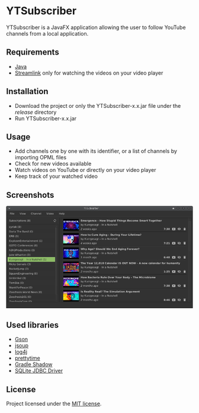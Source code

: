 # YTSubscriber

YTSubscriber is a JavaFX application allowing the user to follow YouTube channels from a local application.


## Requirements

+ [Java](http://www.java.com/en/download/)
+ [Streamlink](https://streamlink.github.io/) only for watching the videos on your video player


## Installation

+ Download the project or only the YTSubscriber-x.x.jar file under the *release* directory
+ Run YTSubscriber-x.x.jar 


## Usage

+ Add channels one by one with its identifier, or a list of channels by importing OPML files
+ Check for new videos available
+ Watch videos on YouTube or directly on your video player
+ Keep track of your watched video


## Screenshots

![](/screenshots/ytsubscriber.png)


## Used libraries

+ [Gson](https://github.com/google/gson)
+ [jsoup](https://github.com/jhy/jsoup)
+ [log4j](https://logging.apache.org/log4j/2.x/)
+ [prettytime](https://github.com/ocpsoft/prettytime)
+ [Gradle Shadow](https://github.com/johnrengelman/shadow)
+ [SQLite JDBC Driver](https://github.com/xerial/sqlite-jdbc)


## License

Project licensed under the [MIT license](http://opensource.org/licenses/mit-license.php).
